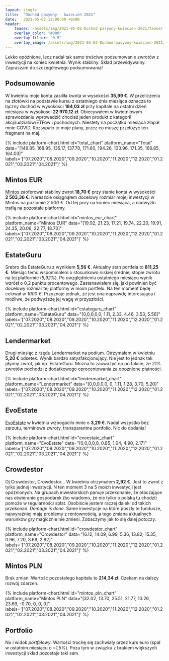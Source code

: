 ```yaml
---
layout: single
title:  "Dochód pasywny - kwiecień 2021"
date:   2021-05-02 12:00:00 +0100
header:
    teaser: /assets/img/2021-05-02-Dochód-pasywny-kwiecien-2021/teaser.jpg
    overlay_color: "#000"
    overlay_filter: "0.5"
    overlay_image: /assets/img/2021-05-02-Dochód-pasywny-kwiecien-2021/teaser.jpg
---
```


Lekko opóźnione, lecz nadal tak samo treściwe podsumowanie zwrotów z inwestycji na koniec kwietnia. Wynik stabilny. Skład przewidywalny. Zapraszam do szczegółowego podsumowania!

## Podsumowanie

W kwietniu moje konta zasiliła kwota w wysokości **35,99 €**. W przeliczeniu na złotówki na podstawie kursu z ostatniego dnia miesiąca oznacza to łączny dochód w wysokości **164,03 zł** przy kapitale na ostatni dzień miesiąca w wysokości **22&nbsp;970,12 zł**. Obiecywałem w kwietniowym sprawozdaniu wprowadzić chociaż jeden produkt z kategorii akcji/udziałów/ETFów i pochodnych. Niestety na początku miesiąca złapał mnie COVID. Rozsypało to moje plany, przez co muszę przełożyć ten fragment na maj. 

{% include platform-chart.html id="total_chart" platform_name="Total" data="[146.85, 168.95, 135.17, 137.70, 171.60, 194.26, 133.96, 171.35, 166.85, 164.03]" labels='["07.2020","08.2020","09.2020","10.2020","11.2020","12.2020","01.2021","03.2021","04.2021"]' %}

## Mintos EUR

[Mintos](https://c.trackmytarget.com?a=9h2kg7&i=t848e4&source_id=pan_pieniadz) zaoferował stabilny zwrot **18,70 €** przy stanie konta w wysokości **2&nbsp;503,36 €**. Nareszcie osiągnąłem docelowy rozmiar mojej inwestycji w Mintos na poziomie *2 500 €*. Od tej pory na koniec miesiąca, a nadwyżki trafią na pozostałe platformy.

{% include platform-chart.html id="mintos_eur_chart" platform_name="Mintos EUR" data="[19.92, 21.23, 17.21, 19.74, 22.20, 19.91, 24.35, 20.06, 22.77, 18.70]" labels='["07.2020","08.2020","09.2020","10.2020","11.2020","12.2020","01.2021","02.2021","03.2021","04.2021"]' %}

<script type="text/javascript"> document.write('<a href="https://c.trackmytarget.com?a=r7z647&i=t848e4&source_id=pan_pieniadz"><img src="https://i.trackmytarget.com?a=r7z647&i=t848e4&source_id=pan_pieniadz" width="728" height="90" border="0"/></a>'); </script>

## EstateGuru

Srebro dla EstateGuru z wynikiem **5,56 €**. Aktualny stan portfela to **811,25 €**. Miesiąc temu wspominałem o stosunkowo niskiej średniej stopie zwrotu na tej platformie (*5,92%*). Po uwzględnieniu ostatniego miesiącu wynik wzrósł o 0,2 punktu procentowego. Zastanawiałem się, jaki powinien być docelowy rozmiar tej platformy w moim portfelu. Na ten moment będę celował w *1000 €*. Przyznaje jednak, że jest ona naprawdę interesująca i możliwe, że podwyższę jej wagę w przyszłości.

{% include platform-chart.html id="estateguru_chart" platform_name="EstateGuru" data="[0,0,0,0,0, 1.11, 2.33, 4.46, 3.53, 5.56]" labels='["07.2020","08.2020","09.2020","10.2020","11.2020","12.2020","01.2021","02.2021","03.2021","04.2021"]' %}

<script type="text/javascript"> document.write('<a href="https://c.trackmytarget.com/i6s52f?source_id=pan_pieniadz"><img src="https://i.trackmytarget.com/i6s52f?source_id=pan_pieniadz" width="728" height="90" border="0"/></a>'); </script>

## Lendermarket
 
Drugi miesiąc z rzędu Lendermarket na podium. Otrzymałem w kwietniu **5,20 €** odsetek. Wynik bardzo satysfakcjonujący. Nie jest to jednak tak płynny zwrot, jak np. EstateGuru. Można to zauważyć np po fakcie, że *21%* zwrotów pochodzi z dodatkowego oprocentowania za opoźnione płatności.

{% include platform-chart.html id="lendermarket_chart" platform_name="Lendermarket" data="[0,0,0,0,0, 0, 1.11, 1.28, 3.70, 5.20]" labels='["07.2020","08.2020","09.2020","10.2020","11.2020","12.2020","01.2021","02.2021","03.2021","04.2021"]' %}

<script type="text/javascript"> document.write('<a href="https://c.trackmytarget.com/nreof9?source_id=pan_pieniadz"><img src="https://i.trackmytarget.com/nreof9?source_id=pan_pieniadz" width="728" height="90" border="0"/></a>'); </script>

## EvoEstate

[EvoEstate](https://c.trackmytarget.com/n98tou?source_id=pan_pieniadz) w kwietniu wzbogaciło mnie o  **3,29 €**. Nadal wszystko bez zarzutu, terminowe zwroty, transparentne portfolio. Nic do dodania!

{% include platform-chart.html id="evoestate_chart" platform_name="EvoEstate" data="[0,0,0,0,0, 0.85, 1.04, 4.90, 2.17]" labels='["07.2020","08.2020","09.2020","10.2020","11.2020","12.2020","01.2021","02.2021","03.2021","04.2021"]' %}

## Crowdestor

Oj Crowdestor, Crowdestor... W kwietniu otrzymałem **2,92 €**. Jest to zwrot z tylko jednej inwestycji. N ten moment 3 na 5 moich inwestycji jest opóźnionych. Na grupach inwestorskich panuje przekonanie, że otaczające nas otwieranie gospodarek (bo wiadomo, że nie tylko o polską tu chodzi) pomoże w regularności spłat. Osobiście jestem raczej daleki od takich przekonań. *Damage is done.* Same inwestycje na które poszły te fundusze, najwyraźniej mają problemy z rentownością, a tego zmiana aktualnych warunków gry magicznie nie zmieni. Zobaczymy jak to się dalej potoczy.

{% include platform-chart.html id="crowdestor_chart" platform_name="Crowdestor" data="[6.12, 14.09, 6.99, 5.36, 13.82, 15.35, 0.96, 7.20, 3.69, 2.92]" labels='["07.2020","08.2020","09.2020","10.2020","11.2020","12.2020","01.2021","02.2021","03.2021","04.2021"]' %}

<script type="text/javascript"> document.write('<a href="https://c.trackmytarget.com/kwjv5c?source_id=pan_pieniadz"><img src="https://i.trackmytarget.com/kwjv5c?source_id=pan_pieniadz" width="728" height="90" border="0"/></a>'); </script>

## Mintos PLN

Brak zmian. Wartość pozostałego kapitału to **214,34 zł**. Czekam na dalszy rozwój zdarzeń.

{% include platform-chart.html id="mintos_pln_chart" platform_name="Mintos PLN" data="[32.02, 13.70, 25.51, 21.77, 10.26, 23.69, -0.70, 0, 0, 0]" labels='["07.2020","08.2020","09.2020","10.2020","11.2020","12.2020","01.2021","02.2021","03.2021","04.2021"]' %}

## Portfolio

No i widok *portfelowy*. Wartości trochę się zachwiały przez kurs euro (spał w ostatnim miesiącu o *~1,5%*). Poza tym w związku z brakiem większych inwestycji skład pozostaje taki sam.

<canvas id="portfolioChart" width="400" height="250"></canvas>
<script>
var ctx = document.getElementById('portfolioChart').getContext('2d');

var data = [{
            data: [11450, 3889, 214, 2338, 3711, 1519],
            backgroundColor: [
                'rgba(255, 99, 132, 1)',
                'rgba(54, 162, 235, 1)',
                'rgba(255, 206, 86, 1)',
                'rgba(75, 192, 192, 1)',
                'rgba(153, 102, 255, 1)',
                'rgba(255, 159, 64, 1)',
                'rgba(255, 255, 64, 1)'
            ]
        }]

var options = {
    tooltips: {
        enabled: false
    },
    plugins: {
        datalabels: {
            formatter: (value, ctx) => {
                let sum = 0;
                let dataArr = ctx.chart.data.datasets[0].data;
                dataArr.map(data => {
                    sum += data;
                });
                let percentage = (value*100 / sum).toFixed(1)+"%";
                return percentage;
            },
            color: '#fff',
        }
    }
};

var myDoughnutChart = new Chart(ctx, {
    type: 'doughnut',
    data: {
        datasets: data,
        labels: [
        'Mintos EUR',
        'Crowdestor',
        'Mintos PLN',
        'EvoEstate',
        'EstateGuru',
        'Lendermarket'
        ]
    },
    options: options
});
</script>